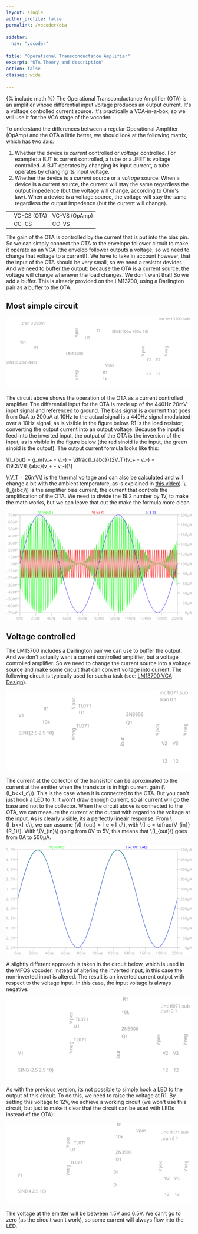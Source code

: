 ```yaml
---
layout: single
author_profile: false
permalink: /vocoder/ota

sidebar:
  nav: "vocoder"

title: "Operational Transconductance Amplifier"
excerpt: "OTA Theory and description"
action: false
classes: wide

---
```

{% include math %}
The Operational Transconductance Amplifier (OTA) is an amplifier whose differential input voltage produces an output current. It's a voltage controlled current source. It's practically a VCA-in-a-box, so we will use it for the VCA stage of the vocoder.

To understand the differences between a regular Operational Amplifier (OpAmp) and the OTA a little better, we should look at the following matrix, which has two axis:

1. Whether the device is *current* controlled or *voltage* controlled. For example: a BJT is current controlled, a tube or a JFET is voltage controlled. A BJT operates by changing its input current, a tube operates by changing its input voltage.
2. Whether the device is a *current* source or a *voltage* source. When a device is a current source, the current will stay the same regardless the output impedence (but the voltage will change, according to Ohm's law). When a device is a voltage source, the voltage will stay the same regardless the output impedence (but the current will change).

| | | |
|-|-|-|
| |VC-CS (OTA)|VC-VS (OpAmp)|
| |CC-CS|CC-VS|

The gain of the OTA is controlled by the current that is put into the bias pin. So we can simply connect the OTA to the envelope follower circuit to make it operate as an VCA (the envelop follower outputs a voltage, so we need to change that voltage to a current!). We have to take in account however, that the input of the OTA should be very small, so we need a resistor devider. And we need to buffer the output: because the OTA is a current source, the voltage will change whenever the load changes. We don't want that! So we add a buffer. This is already provided on the LM13700, using a Darlington pair as a buffer to the OTA.

## Most simple circuit

![](/assets/images/vocoder/ota.svg)

The circuit above shows the operation of the OTA as a current controlled amplifier. The differential input for the OTA is made up of the 440Hz 20mV input signal and referenced to ground. The bias signal is a current that goes from 0uA to 200uA at 10Hz to the actual signal is a 440Hz signal modulated over a 10Hz signal, as is visible in the figure below. R1 is the load resistor, converting the output current into an output voltage. Because the input is feed into the inverted input, the output of the OTA is the inversion of the input, as is visible in the figure below (the red sinoid is the input, the green sinoid is the output). The output current formula looks like this:

\\[I_{out} = g_m(v_+ - v_-) = \dfrac{I_{abc}}{2V_T}(v_+ - v_-) = (19.2/V)I_{abc}(v_+ - v_-))\\]

\\(V_T = 26mV\\) is the thermal voltage and can also be calculated and will change a bit with the ambient temperature, as is explained in [this video](https://youtu.be/LKqUOvfStU0)). \\(I_{abc}\\) is the amplifier bias current, the current that controls the amplification of the OTA. We need to divide the 19.2 number by 1V, to make the math works, but we can leave that out the make the formula more clean.

![](/assets/images/vocoder/ota-freq.svg)

## Voltage controlled

The LM13700 includes a Darlington pair we can use to buffer the output. And we don't actually want a current controlled amplifier, but a voltage controlled amplifier. So we need to change the current source into a voltage source and make some circuit that can convert voltage into current. The following circuit is typically used for such a task (see: [LM13700 VCA Design](https://electricdruid.net/design-a-eurorack-vintage-vca-with-the-lm13700/)).

![](/assets/images/vocoder/v2i.svg)

The current at the collector of the transistor can be aproximated to the current at the emitter when the transistor is in high current gain (\\(I_b<<I_c\\)). This is the case when it is connected to the OTA. But you can't just hook a LED to it: it won't draw enough current, so all current will go the base and not to the collector. When the circuit above is connected to the OTA, we can measure the current at the output with regard to the voltage at the input. As is clearly visible, its a perfectly lineair response.
From \\(I_b<<I_c\\), we can assume (\\(I_{out} = I_e ≈ I_c\\), with \\(I_c = \dfrac{V_{in}}{R_1}\\). With \\(V_{in}\\) going from 0V to 5V, this means that \\(I_{out}\\) goes from 0A to 500µA.

![](/assets/images/vocoder/v2i-freq.svg)

A slightly different approach is taken in the circuit below, which is used in the MFOS vocoder. Instead of altering the inverted input, in this case the non-inverted input is altered. The result is an inverted current output with respect to the voltage input. In this case, the input voltage is always negative.

![](/assets/images/vocoder/v2i-b.svg)

As with the previous version, its not possible to simple hook a LED to the output of this circuit. To do this, we need to raise the voltage at R1. By setting this voltage to 12V, we achieve a working circuit (we won't use this circuit, but just to make it clear that the circuit can be used with LEDs instead of the OTA):

![](/assets/images/vocoder/v2i-c.svg)

The voltage at the emitter will be between 1.5V and 6.5V. We can't go to zero (as the circuit won't work), so some current will always flow into the LED.
